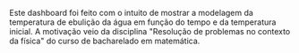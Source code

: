 Este dashboard foi feito com o intuito de mostrar a modelagem da temperatura de ebulição da água em  função do tempo e da temperatura inicial. A motivação veio da disciplina "Resolução de problemas no contexto da física" do curso de bacharelado em matemática.
